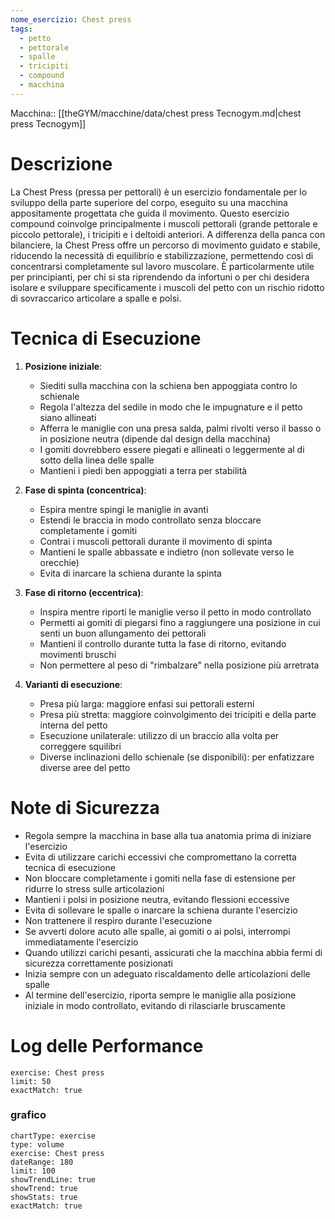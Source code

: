 ```yaml
---
nome_esercizio: Chest press
tags:
  - petto
  - pettorale
  - spalle
  - tricipiti
  - compound
  - macchina
---
```


Macchina:: [[theGYM/macchine/data/chest press Tecnogym.md|chest press Tecnogym]]

# Descrizione

La Chest Press (pressa per pettorali) è un esercizio fondamentale per lo sviluppo della parte superiore del corpo, eseguito su una macchina appositamente progettata che guida il movimento. Questo esercizio compound coinvolge principalmente i muscoli pettorali (grande pettorale e piccolo pettorale), i tricipiti e i deltoidi anteriori. A differenza della panca con bilanciere, la Chest Press offre un percorso di movimento guidato e stabile, riducendo la necessità di equilibrio e stabilizzazione, permettendo così di concentrarsi completamente sul lavoro muscolare. È particolarmente utile per principianti, per chi si sta riprendendo da infortuni o per chi desidera isolare e sviluppare specificamente i muscoli del petto con un rischio ridotto di sovraccarico articolare a spalle e polsi.

# Tecnica di Esecuzione

1. **Posizione iniziale**:

   - Siediti sulla macchina con la schiena ben appoggiata contro lo schienale
   - Regola l'altezza del sedile in modo che le impugnature e il petto siano allineati
   - Afferra le maniglie con una presa salda, palmi rivolti verso il basso o in posizione neutra (dipende dal design della macchina)
   - I gomiti dovrebbero essere piegati e allineati o leggermente al di sotto della linea delle spalle
   - Mantieni i piedi ben appoggiati a terra per stabilità

2. **Fase di spinta (concentrica)**:

   - Espira mentre spingi le maniglie in avanti
   - Estendi le braccia in modo controllato senza bloccare completamente i gomiti
   - Contrai i muscoli pettorali durante il movimento di spinta
   - Mantieni le spalle abbassate e indietro (non sollevate verso le orecchie)
   - Evita di inarcare la schiena durante la spinta

3. **Fase di ritorno (eccentrica)**:

   - Inspira mentre riporti le maniglie verso il petto in modo controllato
   - Permetti ai gomiti di piegarsi fino a raggiungere una posizione in cui senti un buon allungamento dei pettorali
   - Mantieni il controllo durante tutta la fase di ritorno, evitando movimenti bruschi
   - Non permettere al peso di "rimbalzare" nella posizione più arretrata

4. **Varianti di esecuzione**:
   - Presa più larga: maggiore enfasi sui pettorali esterni
   - Presa più stretta: maggiore coinvolgimento dei tricipiti e della parte interna del petto
   - Esecuzione unilaterale: utilizzo di un braccio alla volta per correggere squilibri
   - Diverse inclinazioni dello schienale (se disponibili): per enfatizzare diverse aree del petto

# Note di Sicurezza

- Regola sempre la macchina in base alla tua anatomia prima di iniziare l'esercizio
- Evita di utilizzare carichi eccessivi che compromettano la corretta tecnica di esecuzione
- Non bloccare completamente i gomiti nella fase di estensione per ridurre lo stress sulle articolazioni
- Mantieni i polsi in posizione neutra, evitando flessioni eccessive
- Evita di sollevare le spalle o inarcare la schiena durante l'esercizio
- Non trattenere il respiro durante l'esecuzione
- Se avverti dolore acuto alle spalle, ai gomiti o ai polsi, interrompi immediatamente l'esercizio
- Quando utilizzi carichi pesanti, assicurati che la macchina abbia fermi di sicurezza correttamente posizionati
- Inizia sempre con un adeguato riscaldamento delle articolazioni delle spalle
- Al termine dell'esercizio, riporta sempre le maniglie alla posizione iniziale in modo controllato, evitando di rilasciarle bruscamente

# Log delle Performance

```workout-log
exercise: Chest press
limit: 50
exactMatch: true
```

### grafico

```workout-chart
chartType: exercise
type: volume
exercise: Chest press
dateRange: 180
limit: 100
showTrendLine: true
showTrend: true
showStats: true
exactMatch: true
```
